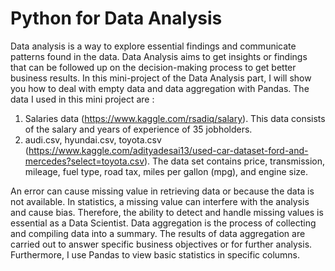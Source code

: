 # Python for Data Analysis

Data analysis is a way to explore essential findings and communicate patterns found in the data. Data Analysis aims to get insights or findings that can be followed up on the decision-making process to get better business results. In this mini-project of the Data Analysis part, I will show you how to deal with empty data and data aggregation with Pandas. 
The data I used in this mini project are :
1. Salaries data (https://www.kaggle.com/rsadiq/salary). This data consists of the salary and years of experience of 35 jobholders. 
2. audi.csv, hyundai.csv, toyota.csv (https://www.kaggle.com/adityadesai13/used-car-dataset-ford-and-mercedes?select=toyota.csv). The data set contains price, transmission, mileage, fuel type, road tax, miles per gallon (mpg), and engine size.

An error can cause missing value in retrieving data or because the data is not available. In statistics, a missing value can interfere with the analysis and cause bias. Therefore, the ability to detect and handle missing values is essential as a Data Scientist. Data aggregation is the process of collecting and compiling data into a summary. The results of data aggregation are carried out to answer specific business objectives or for further analysis. Furthermore, I use Pandas to view basic statistics in specific columns.

